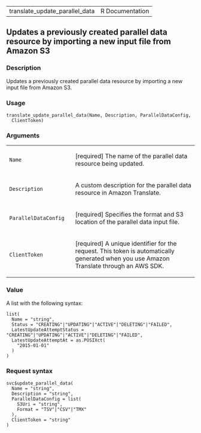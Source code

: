 <table style="width: 100%;">
<tbody>
<tr class="odd">
<td>translate_update_parallel_data</td>
<td style="text-align: right;">R Documentation</td>
</tr>
</tbody>
</table>

## Updates a previously created parallel data resource by importing a new input file from Amazon S3

### Description

Updates a previously created parallel data resource by importing a new
input file from Amazon S3.

### Usage

    translate_update_parallel_data(Name, Description, ParallelDataConfig,
      ClientToken)

### Arguments

<table>
<colgroup>
<col style="width: 35%" />
<col style="width: 65%" />
</colgroup>
<tbody>
<tr class="odd">
<td><code id="translate_update_parallel_data_:_Name">Name</code></td>
<td><p>[required] The name of the parallel data resource being
updated.</p></td>
</tr>
<tr class="even">
<td><code
id="translate_update_parallel_data_:_Description">Description</code></td>
<td><p>A custom description for the parallel data resource in Amazon
Translate.</p></td>
</tr>
<tr class="odd">
<td><code
id="translate_update_parallel_data_:_ParallelDataConfig">ParallelDataConfig</code></td>
<td><p>[required] Specifies the format and S3 location of the parallel
data input file.</p></td>
</tr>
<tr class="even">
<td><code
id="translate_update_parallel_data_:_ClientToken">ClientToken</code></td>
<td><p>[required] A unique identifier for the request. This token is
automatically generated when you use Amazon Translate through an AWS
SDK.</p></td>
</tr>
</tbody>
</table>

### Value

A list with the following syntax:

    list(
      Name = "string",
      Status = "CREATING"|"UPDATING"|"ACTIVE"|"DELETING"|"FAILED",
      LatestUpdateAttemptStatus = "CREATING"|"UPDATING"|"ACTIVE"|"DELETING"|"FAILED",
      LatestUpdateAttemptAt = as.POSIXct(
        "2015-01-01"
      )
    )

### Request syntax

    svc$update_parallel_data(
      Name = "string",
      Description = "string",
      ParallelDataConfig = list(
        S3Uri = "string",
        Format = "TSV"|"CSV"|"TMX"
      ),
      ClientToken = "string"
    )

